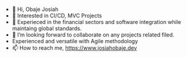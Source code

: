 - 👋 Hi, Obaje Josiah
- 👀 Interested in CI/CD, MVC Projects 
- 🌱 Experieced in the financial sectors and software integration while maintaing global standards.
- 💞️ I’m looking forward to collaborate on any projects related filed.
- Experienced and versatile with Agile methodology
- 📫 How to reach me, https://www.josiahobaje.dev
<!---
Springuptechafrica/Springuptechafrica is a ✨ special ✨ repository because its `README.md` (this file) appears on your GitHub profile.
You can click the Preview link to take a look at your changes.
--->
